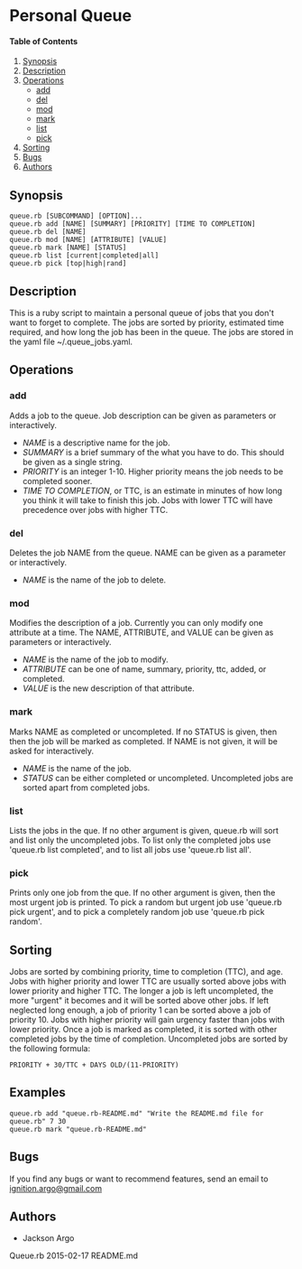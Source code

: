 Personal Queue
=============

#### Table of Contents
1. [Synopsis](#synopsis)
2. [Description](#desctiption)
3. [Operations](#operations)
    * [add](#add)
    * [del](#del)
    * [mod](#mod)
    * [mark](#mark)
    * [list](#list)
    * [pick](#pick)
4. [Sorting](#sorting)
5. [Bugs](#bugs)
6. [Authors](#authors)

## Synopsis
    queue.rb [SUBCOMMAND] [OPTION]...
    queue.rb add [NAME] [SUMMARY] [PRIORITY] [TIME TO COMPLETION]
    queue.rb del [NAME]
    queue.rb mod [NAME] [ATTRIBUTE] [VALUE]
    queue.rb mark [NAME] [STATUS]
    queue.rb list [current|completed|all]
    queue.rb pick [top|high|rand]

## Description

This is a ruby script to maintain a personal queue of jobs that you don't want 
to forget to complete. The jobs are sorted by priority, estimated time
required, and how long the job has been in the queue. The jobs are stored in the
yaml file ~/.queue\_jobs.yaml.

## Operations

### add

Adds a job to the queue. Job description can be given as parameters or 
interactively.

* *NAME* is a descriptive name for the job.
* *SUMMARY* is a brief summary of the what you have to do. This should be given
as a single string.
* *PRIORITY* is an integer 1-10. Higher priority means the job needs to be
completed sooner.
* *TIME TO COMPLETION*, or TTC, is an estimate in minutes of how long you think it will
take to finish this job. Jobs with lower TTC will have precedence over jobs
with higher TTC.

### del

Deletes the job NAME from the queue. NAME can be given as a parameter or
interactively.

* *NAME* is the name of the job to delete.

### mod

Modifies the description of a job. Currently you can only modify one
attribute at a time. The NAME, ATTRIBUTE, and VALUE can be given as
parameters or interactively.

* *NAME* is the name of the job to modify.
* *ATTRIBUTE* can be one of name, summary, priority, ttc, added, or
completed.
* *VALUE* is the new description of that attribute.

### mark

Marks NAME as completed or uncompleted. If no STATUS is given, then
then the job will be marked as completed. If NAME is not given, it will
be asked for interactively.

* *NAME* is the name of the job.
* *STATUS* can be either completed or uncompleted. Uncompleted jobs are sorted
apart from completed jobs.

### list

Lists the jobs in the que. If no other argument is given, queue.rb will
sort and list only the uncompleted jobs. To list only the completed
jobs use 'queue.rb list completed', and to list all jobs use
'queue.rb list all'.

### pick

Prints only one job from the que. If no other argument is given, then
the most urgent job is printed. To pick a random but urgent job use
'queue.rb pick urgent', and to pick a completely random job use
'queue.rb pick random'.

## Sorting

Jobs are sorted by combining priority, time to completion (TTC), and age.
Jobs with higher priority and lower TTC are usually sorted above jobs with
lower priority and higher TTC. The longer a job is left uncompleted, the
more "urgent" it becomes and it will be sorted above other jobs. If left
neglected long enough, a job of priority 1 can be sorted above a job of
priority 10. Jobs with higher priority will gain urgency faster than jobs
with lower priority.
Once a job is marked as completed, it is sorted with other
completed jobs by the time of completion.
Uncompleted jobs are sorted by the following formula:

    PRIORITY + 30/TTC + DAYS OLD/(11-PRIORITY)

## Examples

    queue.rb add "queue.rb-README.md" "Write the README.md file for queue.rb" 7 30
    queue.rb mark "queue.rb-README.md"

## Bugs
If you find any bugs or want to recommend features, send an email to
ignition.argo@gmail.com

## Authors
* Jackson Argo

Queue.rb                            2015-02-17                         README.md
